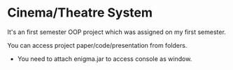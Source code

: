 # Cinema/Theatre System

It's an first semester OOP project which was assigned on my first semester.

You can access project paper/code/presentation from folders.

* You need to attach enigma.jar to access console as window. 
